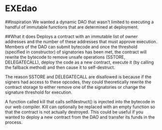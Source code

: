 # EXEdao

##Inspiration
We wanted a dynamic DAO that wasn't limited to executing a handful of immutable functions that are determined at deployment.

##What it does
Deploys a contract with an immutable list of owner addresses and the number of these addresses that must approve execution. Members of the DAO can submit bytecode and once the threshold (specified in constructor) of signatories has been met, the contract will rewrite the bytecode to remove unsafe operations (SSTORE, DELEGATECALL), deploy the code as a new contract, execute it (by calling the fallback method) and then cause it to self-destruct.

The reason SSTORE and DELEGATECALL are disallowed is because if the signers had access to these opcodes, they could theoretically rewrite the contract storage to either remove one of the signatories or change the signature threshold for execution.

A function called kill that calls selfdestruct() is injected into the bytecode in our web compiler. Kill can optionally be replaced with an empty function so that the contract is not actually destroyed. This could be useful if you wanted to deploy a new contract from the DAO and transfer its funds in the process.

